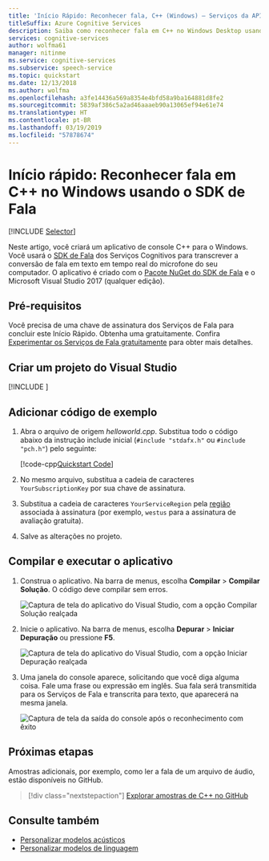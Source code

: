 ```yaml
---
title: 'Início Rápido: Reconhecer fala, C++ (Windows) – Serviços da API de Fala'
titleSuffix: Azure Cognitive Services
description: Saiba como reconhecer fala em C++ no Windows Desktop usando o SDK de Fala
services: cognitive-services
author: wolfma61
manager: nitinme
ms.service: cognitive-services
ms.subservice: speech-service
ms.topic: quickstart
ms.date: 12/13/2018
ms.author: wolfma
ms.openlocfilehash: a3fe14436a569a8354e4bfd58a9ba164881d8fe2
ms.sourcegitcommit: 5839af386c5a2ad46aaaeb90a13065ef94e61e74
ms.translationtype: HT
ms.contentlocale: pt-BR
ms.lasthandoff: 03/19/2019
ms.locfileid: "57878674"
---
```

# <a name="quickstart-recognize-speech-in-c-on-windows-by-using-the-speech-sdk"></a>Início rápido: Reconhecer fala em C++ no Windows usando o SDK de Fala

[!INCLUDE [Selector](../../../includes/cognitive-services-speech-service-quickstart-selector.md)]

Neste artigo, você criará um aplicativo de console C++ para o Windows. Você usará o [SDK de Fala](speech-sdk.md) dos Serviços Cognitivos para transcrever a conversão de fala em texto em tempo real do microfone do seu computador. O aplicativo é criado com o [Pacote NuGet do SDK de Fala](https://aka.ms/csspeech/nuget) e o Microsoft Visual Studio 2017 (qualquer edição).

## <a name="prerequisites"></a>Pré-requisitos

Você precisa de uma chave de assinatura dos Serviços de Fala para concluir este Início Rápido. Obtenha uma gratuitamente. Confira [Experimentar os Serviços de Fala gratuitamente](get-started.md) para obter mais detalhes.

## <a name="create-a-visual-studio-project"></a>Criar um projeto do Visual Studio

[!INCLUDE [](../../../includes/cognitive-services-speech-service-quickstart-cpp-create-proj.md)]

## <a name="add-sample-code"></a>Adicionar código de exemplo

1. Abra o arquivo de origem *helloworld.cpp*. Substitua todo o código abaixo da instrução include inicial (`#include "stdafx.h"` ou `#include "pch.h"`) pelo seguinte:

   [!code-cpp[Quickstart Code](~/samples-cognitive-services-speech-sdk/quickstart/cpp-windows/helloworld/helloworld.cpp#code)]

1. No mesmo arquivo, substitua a cadeia de caracteres `YourSubscriptionKey` por sua chave de assinatura.

1. Substitua a cadeia de caracteres `YourServiceRegion` pela [região](regions.md) associada à assinatura (por exemplo, `westus` para a assinatura de avaliação gratuita).

1. Salve as alterações no projeto.

## <a name="build-and-run-the-app"></a>Compilar e executar o aplicativo

1. Construa o aplicativo. Na barra de menus, escolha **Compilar** > **Compilar Solução**. O código deve compilar sem erros.

   ![Captura de tela do aplicativo do Visual Studio, com a opção Compilar Solução realçada](media/sdk/qs-cpp-windows-06-build.png)

1. Inicie o aplicativo. Na barra de menus, escolha **Depurar**  > **Iniciar Depuração** ou pressione **F5**.

   ![Captura de tela do aplicativo do Visual Studio, com a opção Iniciar Depuração realçada](media/sdk/qs-cpp-windows-07-start-debugging.png)

1. Uma janela do console aparece, solicitando que você diga alguma coisa. Fale uma frase ou expressão em inglês. Sua fala será transmitida para os Serviços de Fala e transcrita para texto, que aparecerá na mesma janela.

   ![Captura de tela da saída do console após o reconhecimento com êxito](media/sdk/qs-cpp-windows-08-console-output-release.png)

## <a name="next-steps"></a>Próximas etapas

Amostras adicionais, por exemplo, como ler a fala de um arquivo de áudio, estão disponíveis no GitHub.

> [!div class="nextstepaction"]
> [Explorar amostras de C++ no GitHub](https://aka.ms/csspeech/samples)

## <a name="see-also"></a>Consulte também

- [Personalizar modelos acústicos](how-to-customize-acoustic-models.md)
- [Personalizar modelos de linguagem](how-to-customize-language-model.md)
